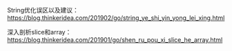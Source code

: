 String优化误区以及建议：https://blog.thinkeridea.com/201902/go/string_ye_shi_yin_yong_lei_xing.html

深入剖析slice和array：https://blog.thinkeridea.com/201901/go/shen_ru_pou_xi_slice_he_array.html

